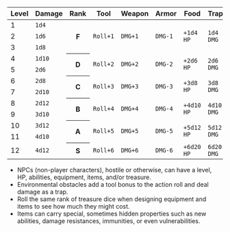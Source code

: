 <table>
  <thead>
    <tr>
      <th>Level</th>
      <th>Damage</th>
      <th>Rank</th>
      <th>Tool</th>
      <th>Weapon</th>
      <th>Armor</th>
      <th>Food</th>
      <th>Trap</th>
      <th>Treasure</th>
    </tr>
  </thead>
  <tbody>
    <tr>
      <td>1</td>
      <td><code>1d4</code></td>
      <th rowspan="3">F</th>
      <td rowspan="3"><code>Roll+1</code></td>
      <td rowspan="3"><code>DMG+1</code></td>
      <td rowspan="3"><code>DMG-1</code></td>
      <td rowspan="3"><code>+1d4 HP</code></td>
      <td rowspan="3"><code>1d4 DMG</code></td>
      <td rowspan="3"><code>4d4</code></td>
    </tr>
    <tr>
      <td>2</td>
      <td><code>1d6</code></td>
    </tr>
    <tr>
      <td>3</td>
      <td><code>1d8</code></td>
    </tr>
    <tr>
      <td>4</td>
      <td><code>1d10</code></td>
      <th rowspan="2">D</th>
      <td rowspan="2"><code>Roll+2</code></td>
      <td rowspan="2"><code>DMG+2</code></td>
      <td rowspan="2"><code>DMG-2</code></td>
      <td rowspan="2"><code>+2d6 HP</code></td>
      <td rowspan="2"><code>2d6 DMG</code></td>
      <td rowspan="2"><code>6d6</code></td>
    </tr>
    <tr>
      <td>5</td>
      <td><code>2d6</code></td>
    </tr>
    <tr>
      <td>6</td>
      <td><code>2d8</code></td>
      <th rowspan="2">C</th>
      <td rowspan="2"><code>Roll+3</code></td>
      <td rowspan="2"><code>DMG+3</code></td>
      <td rowspan="2"><code>DMG-3</code></td>
      <td rowspan="2"><code>+3d8 HP</code></td>
      <td rowspan="2"><code>3d8 DMG</code></td>
      <td rowspan="2"><code>8d8</code></td>
    </tr>
    <tr>
      <td>7</td>
      <td><code>2d10</code></td>
    </tr>
    <tr>
      <td>8</td>
      <td><code>2d12</code></td>
      <th rowspan="2">B</th>
      <td rowspan="2"><code>Roll+4</code></td>
      <td rowspan="2"><code>DMG+4</code></td>
      <td rowspan="2"><code>DMG-4</code></td>
      <td rowspan="2"><code>+4d10 HP</code></td>
      <td rowspan="2"><code>4d10 DMG</code></td>
      <td rowspan="2"><code>10d10</code></td>
    </tr>
    <tr>
      <td>9</td>
      <td><code>3d10</code></td>
    </tr>
    <tr>
      <td>10</td>
      <td><code>3d12</code></td>
      <th rowspan="2">A</th>
      <td rowspan="2"><code>Roll+5</code></td>
      <td rowspan="2"><code>DMG+5</code></td>
      <td rowspan="2"><code>DMG-5</code></td>
      <td rowspan="2"><code>+5d12 HP</code></td>
      <td rowspan="2"><code>5d12 DMG</code></td>
      <td rowspan="2"><code>12d12</code></td>
    </tr>
    <tr>
      <td>11</td>
      <td><code>4d10</code></td>
    </tr>
    <tr>
      <td>12</td>
      <td><code>4d12</code></td>
      <th>S</th>
      <td><code>Roll+6</code></td>
      <td><code>DMG+6</code></td>
      <td><code>DMG-6</code></td>
      <td><code>+6d20 HP</code></td>
      <td><code>6d20 DMG</code></td>
      <td><code>20d20</code></td>
    </tr>
  </tbody>
</table>

- NPCs (non-player characters), hostile or otherwise, can have a level, HP, abilities, equipment, items, and/or treasure.
- Environmental obstacles add a tool bonus to the action roll and deal damage as a trap.
- Roll the same rank of treasure dice when designing equipment and items to see how much they might cost.
- Items can carry special, sometimes hidden properties such as new abilities, damage resistances, immunities, or even vulnerabilities.
